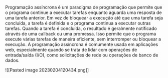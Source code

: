 Programação assíncrona é um paradigma de programação que permite que o programa continue a executar tarefas enquanto aguarda uma resposta de uma tarefa anterior. Em vez de bloquear a execução até que uma tarefa seja concluída, a tarefa é definida e o programa continua a executar outras tarefas. Quando a tarefa é concluída, o resultado é geralmente notificado através de uma callback ou uma promessa. Isso permite que o programa execute várias tarefas de maneira eficiente, sem interromper ou bloquear a execução. A programação assíncrona é comumente usada em aplicações web, especialmente quando se trata de lidar com operações de entrada/saída (I/O), como solicitações de rede ou operações de banco de dados.

![[Pasted image 20230204120434.png]]
